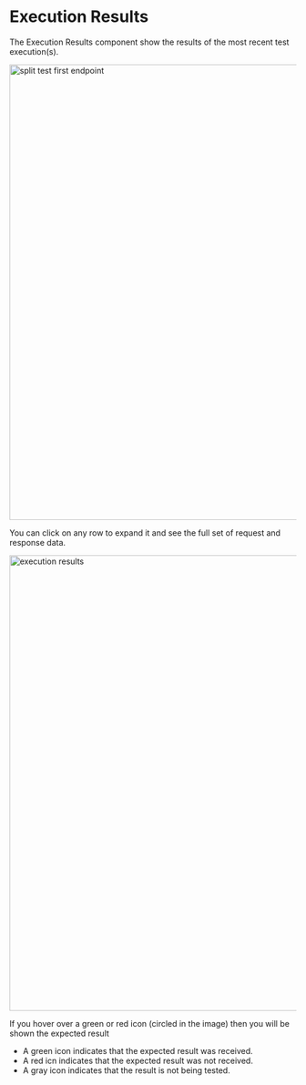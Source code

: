 # Execution Results

The Execution Results component show the results of the most recent test execution(s).

<img src="cc-execution-results.png" alt="split test first endpoint" width="800"/>

You can click on any row to expand it and see the full set of request and response data.

<img src="cc-play-all-results.png" alt="execution results" width="800"/>

If you hover over a green or red icon (circled in the image) then you will be shown the expected result

- A green icon indicates that the expected result was received.
- A red icn indicates that the expected result was not received.
- A gray icon indicates that the result is not being tested.


